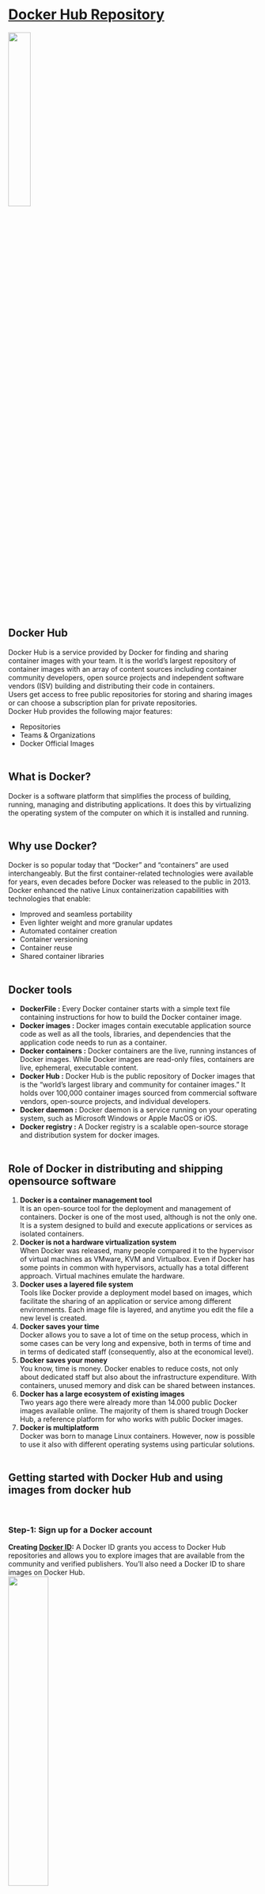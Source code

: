 # **<ins>Docker Hub Repository</ins>**
<img src='https://www.unixtutorial.org/images/software/docker-hub.png' style='width:30%'><br>

## **Docker Hub**
Docker Hub is a service provided by Docker for finding and sharing container images with your team. It is the world’s largest repository of container images with an array of content sources including container community developers, open source projects and independent software vendors (ISV) building and distributing their code in containers.
<br>
Users get access to free public repositories for storing and sharing images or can choose a subscription plan for private repositories.
<br>
Docker Hub provides the following major features:
- Repositories
- Teams & Organizations
- Docker Official Images
<br><br>

## **What is Docker?**
Docker is a software platform that simplifies the process of building, running, managing and distributing applications. It does this by virtualizing the operating system of the computer on which it is installed and running.
<br><br>

## **Why use Docker?**
Docker is so popular today that “Docker” and “containers” are used interchangeably. But the first container-related technologies were available for years, even decades before Docker was released to the public in 2013. 
<br>
Docker enhanced the native Linux containerization capabilities with technologies that enable:
- Improved and seamless portability
- Even lighter weight and more granular updates
- Automated container creation
- Container versioning
- Container reuse
- Shared container libraries
<br><br>

## **Docker tools**
- **DockerFile :** Every Docker container starts with a simple text file containing instructions for how to build the Docker container image. 
- **Docker images :** Docker images contain executable application source code as well as all the tools, libraries, and dependencies that the application code needs to run as a container.
- **Docker containers :** Docker containers are the live, running instances of Docker images. While Docker images are read-only files, containers are live, ephemeral, executable content. 
- **Docker Hub :** Docker Hub is the public repository of Docker images that is the “world’s largest library and community for container images.” It holds over 100,000 container images sourced from commercial software vendors, open-source projects, and individual developers.
- **Docker daemon :** Docker daemon is a service running on your operating system, such as Microsoft Windows or Apple MacOS or iOS. 
- **Docker registry :** A Docker registry is a scalable open-source storage and distribution system for docker images. 
<br><br>

## **Role of Docker in distributing and shipping opensource software**
1. **Docker is a container management tool**<br>
It is an open-source tool for the deployment and management of containers. Docker is one of the most used, although is not the only one. It is a system designed to build and execute applications or services as isolated containers.
2. **Docker is not a hardware virtualization system**<br>
When Docker was released, many people compared it to the hypervisor of virtual machines as VMware, KVM and Virtualbox. Even if Docker has some points in common with hypervisors, actually has a total different approach. Virtual machines emulate the hardware. 
3. **Docker uses a layered file system**<br>
Tools like Docker provide a deployment model based on images, which facilitate the sharing of an application or service among different environments. Each image file is layered, and anytime you edit the file a new level is created. 
4. **Docker saves your time**<br>
Docker allows you to save a lot of time on the setup process, which in some cases can be very long and expensive, both in terms of time and in terms of dedicated staff (consequently, also at the economical level).
5. **Docker saves your money**<br>
You know, time is money. Docker enables to reduce costs, not only about dedicated staff but also about the infrastructure expenditure. With containers, unused memory and disk can be shared between instances. 
6. **Docker has a large ecosystem of existing images**<br>
Two years ago there were already more than 14.000 public Docker images available online. The majority of them is shared trough Docker Hub, a reference platform for who works with public Docker images.
7. **Docker is multiplatform**<br>
Docker was born to manage Linux containers. However, now is possible to use it also with different operating systems using particular solutions.
<br><br>

## **Getting started with Docker Hub and using images from docker hub**
<br>

### **Step-1:** Sign up for a Docker account
**Creating [Docker ID](https://hub.docker.com/signup):** A Docker ID grants you access to Docker Hub repositories and allows you to explore images that are available from the community and verified publishers. You’ll also need a Docker ID to share images on Docker Hub.
<br><img src='https://i.ibb.co/9NhZDVD/image.png' style='width:40%'><br>

### **Step-2:** Create your first repository
**To create a repository:**
1. Sign in to Docker Hub.
2. Click Create a Repository on the Docker Hub welcome page:
3. Name it <your-username>/my-private-repo.
4. Set the visibility to Private.
<br><img src='https://i.ibb.co/Lpw9XrT/image.png' style='width:40%'>

5. Click Create.
<br><img src='https://i.ibb.co/zbTFn4K/image.png' style='width:40%'>

### **Step-3:** Download and install Docker Desktop
1. Download and install [Docker Desktop](https://docs.docker.com/desktop/#download-and-install). If on Linux, download [Docker Engine](https://docs.docker.com/engine/install/).
2. Sign into the Docker Desktop application using the Docker ID you created in Step 1.
<br>

### **Step-4:** Build and push a container image to Docker Hub from your computer
1. Start by creating a Dockerfile to specify your application as shown below:
```
# syntax=docker/dockerfile:1
FROM busybox
CMD echo "Hello world! This is my first Docker image."
```
2. Run ```docker build -t <your_username>/my-private-repo .``` to build your Docker image.
3. Run ```docker run <your_username>/my-private-repo``` to test your Docker image locally.
4. Run ```docker push <your_username>/my-private-repo``` to push your Docker image to Docker Hub. You should see output similar to:
<br><img src='https://docs.docker.com/docker-hub/images/index-terminal.png' style='width:40%'>

5. Your repository in Docker Hub should now display a new ```latest``` tag under Tags
<br><br>

## **Benefits of Docker**
1. **Return on Investment and Cost Savings**<br>
Dockers first advantage is ROI. Especially for large, established companies, which need to generate steady revenue over the long term, the solution is only better if it can drive down costs while raising profits.
2. **Rapid Deployment**<br>
It can decrease deployment to seconds. It is because of the fact that it can create a container for every process and even does not boot an OS. So, even without worrying about the cost to bring it up again, it would be higher than what is affordable, Data can be created as well as destroyed.
3. **Security**<br>
Docker makes sure that applications that are running on containers are completely segregated and isolated from each other, from a security point of view, by granting us complete control over traffic flow and management.
4. **Simplicity and Faster Configurations**<br>
The way Docker simplifies the matters is one of the key benefits of it. It gives flexibility to users to take their own configuration, put that into the code, and further deploy it without any problems.
<br><br>

## **Limitations of Docker**
1. **Missing features**<br>
There are a ton of feature requests are under progress, like container self-registration, and self-inspects, copying files from the host to the container, and many more.
2. **Data in the container**<br>
There are times when a container goes down, so after that, it needs a backup and recovery strategy, although we have several solutions for that they are not automated or not very scalable yet.
3. **Run applications as fast as a bare-metal serve**<br>
In comparison with the virtual machines, Docker containers have less overhead but not zero overhead. If we run, an application directly on a bare-metal server we get true bare-metal speed even without using containers or virtual machines. However, Containers don’t run at bare-metal speeds.
4. **Provide cross-platform compatibility**<br>
The one major issue is if an application designed to run in a Docker container on Windows, then it can’t run on Linux or vice versa. However, Virtual machines are not subject to this limitation.
<br><br>

## **Top 10 Alternatives to Docker hub**
1. Amazon Elastic Container Registry (ECR)
2. JFrog Artifactory.
3. Azure Container Registry.
4. Red Hat Quay.
5. Harbor.


